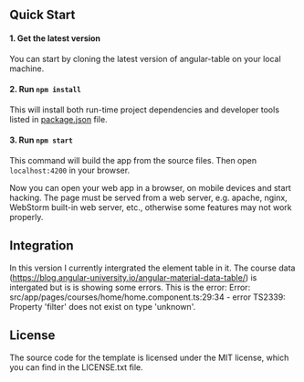 
## Quick Start

#### 1. Get the latest version

You can start by cloning the latest version of angular-table on your local machine. 

#### 2. Run `npm install`

This will install both run-time project dependencies and developer tools listed
in [package.json](../package.json) file.

#### 3. Run `npm start`

This command will build the app from the source files. Then open `localhost:4200` in your browser.

Now you can open your web app in a browser, on mobile devices and start
hacking. The page must be served from a web server, e.g. apache, nginx, WebStorm built-in web server, etc., otherwise some features may not work properly.

## Integration
In this version I currently intergrated the element table in it. The course data (https://blog.angular-university.io/angular-material-data-table/) is intergated but is is showing some errors. 
This is the error: Error: src/app/pages/courses/home/home.component.ts:29:34 - error TS2339: Property 'filter' does not exist on type 'unknown'.
## License
The source code for the template is licensed under the MIT license, which you can find in
the LICENSE.txt file.
